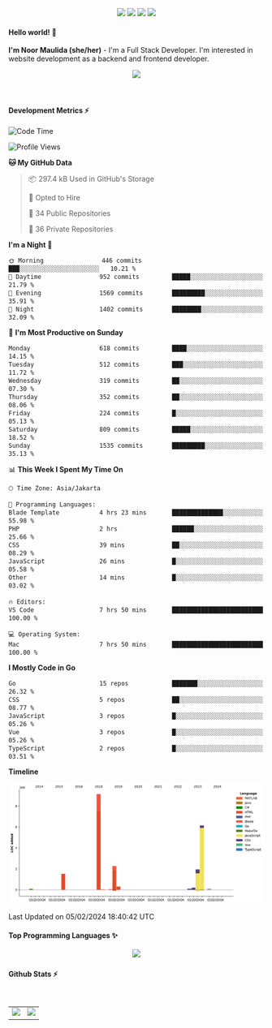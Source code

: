 <p align="center">
  <img src="https://dev.discordprofiles.me/badge/status/814439552055771206?simple=true">
  <img src="https://dev.discordprofiles.me/badge/playing/814439552055771206">
  <img src="https://dev.discordprofiles.me/badge/vscode/814439552055771206">
  <img src="https://dev.discordprofiles.me/badge/spotify/814439552055771206">
</p>

#### Hello world! 👋
**I'm Noor Maulida (she/her)** - I'm a Full Stack Developer. I'm interested in website development as a backend and frontend developer.

<p align="center">
  <img src="https://skillicons.dev/icons?i=go,php,laravel,nodejs,vue,express,ruby,mongodb,docker,aws,gcp" />
</p>
<br>

#### Development Metrics ⚡
<!--START_SECTION:waka-->
![Code Time](http://img.shields.io/badge/Code%20Time-356%20hrs%2059%20mins-blue)

![Profile Views](http://img.shields.io/badge/Profile%20Views-0-blue)

**🐱 My GitHub Data** 

> 📦 297.4 kB Used in GitHub's Storage 
 > 
> 💼 Opted to Hire
 > 
> 📜 34 Public Repositories 
 > 
> 🔑 36 Private Repositories 
 > 
**I'm a Night 🦉** 

```text
🌞 Morning                446 commits         ███░░░░░░░░░░░░░░░░░░░░░░   10.21 % 
🌆 Daytime                952 commits         █████░░░░░░░░░░░░░░░░░░░░   21.79 % 
🌃 Evening                1569 commits        █████████░░░░░░░░░░░░░░░░   35.91 % 
🌙 Night                  1402 commits        ████████░░░░░░░░░░░░░░░░░   32.09 % 
```
📅 **I'm Most Productive on Sunday** 

```text
Monday                   618 commits         ████░░░░░░░░░░░░░░░░░░░░░   14.15 % 
Tuesday                  512 commits         ███░░░░░░░░░░░░░░░░░░░░░░   11.72 % 
Wednesday                319 commits         ██░░░░░░░░░░░░░░░░░░░░░░░   07.30 % 
Thursday                 352 commits         ██░░░░░░░░░░░░░░░░░░░░░░░   08.06 % 
Friday                   224 commits         █░░░░░░░░░░░░░░░░░░░░░░░░   05.13 % 
Saturday                 809 commits         █████░░░░░░░░░░░░░░░░░░░░   18.52 % 
Sunday                   1535 commits        █████████░░░░░░░░░░░░░░░░   35.13 % 
```


📊 **This Week I Spent My Time On** 

```text
🕑︎ Time Zone: Asia/Jakarta

💬 Programming Languages: 
Blade Template           4 hrs 23 mins       ██████████████░░░░░░░░░░░   55.98 % 
PHP                      2 hrs               ██████░░░░░░░░░░░░░░░░░░░   25.66 % 
CSS                      39 mins             ██░░░░░░░░░░░░░░░░░░░░░░░   08.29 % 
JavaScript               26 mins             █░░░░░░░░░░░░░░░░░░░░░░░░   05.58 % 
Other                    14 mins             █░░░░░░░░░░░░░░░░░░░░░░░░   03.02 % 

🔥 Editors: 
VS Code                  7 hrs 50 mins       █████████████████████████   100.00 % 

💻 Operating System: 
Mac                      7 hrs 50 mins       █████████████████████████   100.00 % 
```

**I Mostly Code in Go** 

```text
Go                       15 repos            ███████░░░░░░░░░░░░░░░░░░   26.32 % 
CSS                      5 repos             ██░░░░░░░░░░░░░░░░░░░░░░░   08.77 % 
JavaScript               3 repos             █░░░░░░░░░░░░░░░░░░░░░░░░   05.26 % 
Vue                      3 repos             █░░░░░░░░░░░░░░░░░░░░░░░░   05.26 % 
TypeScript               2 repos             █░░░░░░░░░░░░░░░░░░░░░░░░   03.51 % 
```



**Timeline**

![Lines of Code chart](https://raw.githubusercontent.com/noormaulida/noormaulida/main/assets/bar_graph.png)


 Last Updated on 05/02/2024 18:40:42 UTC
<!--END_SECTION:waka-->

#### Top Programming Languages ✨
<p align="center">
  <img src="https://api.githubtrends.io/user/svg/noormaulida/langs?time_range=one_year&include_private=true&compact=true&theme=dark" />
</p>

#### Github Stats ⚡
<p align="center">
  <table>
    <tr>
      <td>
        <img src="https://github-readme-streak-stats.herokuapp.com?user=noormaulida&theme=react&hide_border=true&mode=weekly" height="180" />
      </td>
      <td>
        <img src="https://github-readme-stats.vercel.app/api?username=noormaulida&theme=react&count_private=true&hide_border=true&line_height=20" height="180"/>
      </td>
    </tr>
</p>
<br>
